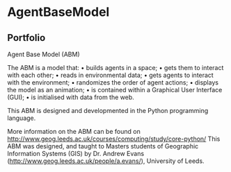 # AgentBaseModel
Portfolio
----------------
Agent Base Model (ABM)

The ABM is a model that:
•	builds agents in a space;
•	gets them to interact with each other;
•	reads in environmental data;
•	gets agents to interact with the environment;
•	randomizes the order of agent actions;
•	displays the model as an animation;
•	is contained within a Graphical User Interface (GUI);
•	is initialised with data from the web.

This ABM is designed and developmented in the Python programming language. 

More information on the ABM can be found on http://www.geog.leeds.ac.uk/courses/computing/study/core-python/
This ABM was designed, and taught to Masters students of Geographic Information Systems (GIS) by Dr. Andrew Evans (http://www.geog.leeds.ac.uk/people/a.evans/), University of Leeds.
